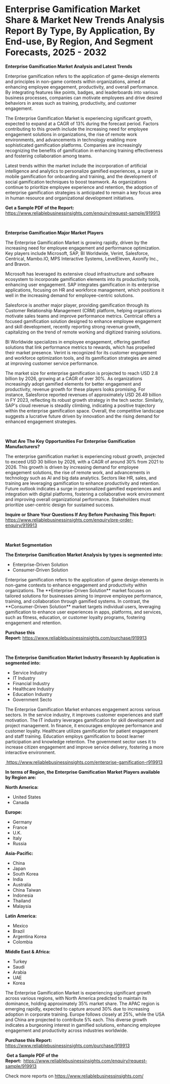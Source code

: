 <p><h1>Enterprise Gamification Market Share & Market New Trends Analysis Report By Type, By Application, By End-use, By Region, And Segment Forecasts, 2025 - 2032</h1></p><p><strong>Enterprise Gamification Market Analysis and Latest Trends</strong></p>
<p><p>Enterprise gamification refers to the application of game-design elements and principles in non-game contexts within organizations, aimed at enhancing employee engagement, productivity, and overall performance. By integrating features like points, badges, and leaderboards into various business processes, companies can motivate employees and drive desired behaviors in areas such as training, productivity, and customer engagement.</p><p>The Enterprise Gamification Market is experiencing significant growth, expected to expand at a CAGR of 13% during the forecast period. Factors contributing to this growth include the increasing need for employee engagement solutions in organizations, the rise of remote work environments, and advancements in technology enabling more sophisticated gamification platforms. Companies are increasingly recognizing the benefits of gamification in enhancing training effectiveness and fostering collaboration among teams.</p><p>Latest trends within the market include the incorporation of artificial intelligence and analytics to personalize gamified experiences, a surge in mobile gamification for onboarding and training, and the development of social gamification techniques to boost teamwork. As organizations continue to prioritize employee experience and retention, the adoption of enterprise gamification strategies is anticipated to remain a key focus area in human resource and organizational development initiatives.</p></p>
<p><strong>Get a Sample PDF of the Report:&nbsp;</strong> <a href="https://www.reliablebusinessinsights.com/enquiry/request-sample/919913?utm_campaign=3253&utm_medium=2&utm_source=Github&utm_content=ia&utm_term=07032025&utm_id=enterprise-gamification">https://www.reliablebusinessinsights.com/enquiry/request-sample/919913</a></p>
<p>&nbsp;</p>
<p><strong>Enterprise Gamification Major Market Players</strong></p>
<p><p>The Enterprise Gamification Market is growing rapidly, driven by the increasing need for employee engagement and performance optimization. Key players include Microsoft, SAP, BI Worldwide, Verint, Salesforce, Centrical, Mambo.IO, MPS Interactive Systems, LevelEleven, Axonify Inc., and Bravon. </p><p>Microsoft has leveraged its extensive cloud infrastructure and software ecosystem to incorporate gamification elements into its productivity tools, enhancing user engagement. SAP integrates gamification in its enterprise applications, focusing on HR and workforce management, which positions it well in the increasing demand for employee-centric solutions.</p><p>Salesforce is another major player, providing gamification through its Customer Relationship Management (CRM) platform, helping organizations motivate sales teams and improve performance metrics. Centrical offers a focused gamification solution designed to enhance employee engagement and skill development, recently reporting strong revenue growth, capitalizing on the trend of remote working and digitized training solutions.</p><p>BI Worldwide specializes in employee engagement, offering gamified solutions that link performance metrics to rewards, which has propelled their market presence. Verint is recognized for its customer engagement and workforce optimization tools, and its gamification strategies are aimed at improving customer service performance.</p><p>The market size for enterprise gamification is projected to reach USD 2.8 billion by 2026, growing at a CAGR of over 30%. As organizations increasingly adopt gamified elements for better engagement and productivity, revenue growth for these players looks promising. For instance, Salesforce reported revenues of approximately USD 26.49 billion in FY 2023, reflecting its robust growth strategy in the tech sector. Similarly, SAP's cloud revenue is steadily climbing, indicating a positive trajectory within the enterprise gamification space. Overall, the competitive landscape suggests a lucrative future driven by innovation and the rising demand for enhanced engagement strategies.</p></p>
<p>&nbsp;</p>
<p><strong>What Are The Key Opportunities For Enterprise Gamification Manufacturers?</strong></p>
<p><p>The enterprise gamification market is experiencing robust growth, projected to exceed USD 30 billion by 2026, with a CAGR of around 30% from 2021 to 2026. This growth is driven by increasing demand for employee engagement solutions, the rise of remote work, and advancements in technology such as AI and big data analytics. Sectors like HR, sales, and training are leveraging gamification to enhance productivity and retention. Future outlook indicates a surge in personalized gamified experiences and integration with digital platforms, fostering a collaborative work environment and improving overall organizational performance. Stakeholders must prioritize user-centric design for sustained success.</p></p>
<p><strong>Inquire or Share Your Questions If Any Before Purchasing This Report:</strong> <a href="https://www.reliablebusinessinsights.com/enquiry/pre-order-enquiry/919913?utm_campaign=3253&utm_medium=2&utm_source=Github&utm_content=ia&utm_term=07032025&utm_id=enterprise-gamification">https://www.reliablebusinessinsights.com/enquiry/pre-order-enquiry/919913</a></p>
<p>&nbsp;</p>
<p><strong>Market Segmentation</strong></p>
<p><strong>The Enterprise Gamification Market Analysis by types is segmented into:</strong></p>
<p><ul><li>Enterprise-Driven Solution</li><li>Consumer-Driven Solution</li></ul></p>
<p><p>Enterprise gamification refers to the application of game design elements in non-game contexts to enhance engagement and productivity within organizations. The **Enterprise-Driven Solution** market focuses on tailored solutions for businesses aiming to improve employee performance, training, and collaboration through gamified systems. In contrast, the **Consumer-Driven Solution** market targets individual users, leveraging gamification to enhance user experiences in apps, platforms, and services, such as fitness, education, or customer loyalty programs, fostering engagement and retention.</p></p>
<p><strong>Purchase this Report:&nbsp;</strong><a href="https://www.reliablebusinessinsights.com/purchase/919913?utm_campaign=3253&utm_medium=2&utm_source=Github&utm_content=ia&utm_term=07032025&utm_id=enterprise-gamification">https://www.reliablebusinessinsights.com/purchase/919913</a></p>
<p>&nbsp;</p>
<p><strong>The Enterprise Gamification Market Industry Research by Application is segmented into:</strong></p>
<p><ul><li>Service Industry</li><li>IT Industry</li><li>Financial Industry</li><li>Healthcare Industry</li><li>Education Industry</li><li>Government Secto</li></ul></p>
<p><p>The Enterprise Gamification Market enhances engagement across various sectors. In the service industry, it improves customer experiences and staff motivation. The IT industry leverages gamification for skill development and project management. In finance, it encourages employee performance and customer loyalty. Healthcare utilizes gamification for patient engagement and staff training. Education employs gamification to boost learner participation and knowledge retention. The government sector uses it to increase citizen engagement and improve service delivery, fostering a more interactive environment.</p></p>
<p><a href="https://www.reliablebusinessinsights.com/enterprise-gamification-r919913?utm_campaign=3253&utm_medium=2&utm_source=Github&utm_content=ia&utm_term=07032025&utm_id=enterprise-gamification">&nbsp;https://www.reliablebusinessinsights.com/enterprise-gamification-r919913</a></p>
<p><strong>In terms of Region, the Enterprise Gamification Market Players available by Region are:</strong></p>
<p>
    <p> <strong> North America: </strong>
        <ul>
            <li>United States</li>
            <li>Canada</li>
        </ul>
        </p> 
    <p> <strong> Europe: </strong>
        <ul>
            <li>Germany</li>
            <li>France</li>
            <li>U.K.</li>
            <li>Italy</li>
            <li>Russia</li>
        </ul>
        </p> 
    <p> <strong> Asia-Pacific: </strong>
        <ul>
            <li>China</li>
            <li>Japan</li>
            <li>South Korea</li>
            <li>India</li>
            <li>Australia</li>
            <li>China Taiwan</li>
            <li>Indonesia</li>
            <li>Thailand</li>
            <li>Malaysia</li>
        </ul>
        </p> 
    <p> <strong> Latin America: </strong>
        <ul>
            <li>Mexico</li>
            <li>Brazil</li>
            <li>Argentina Korea</li>
            <li>Colombia</li>
        </ul>
        </p> 
    <p> <strong> Middle East & Africa: </strong>
        <ul>
            <li>Turkey</li>
            <li>Saudi</li>
            <li>Arabia</li>
            <li>UAE</li>
            <li>Korea</li>
        </ul>
    </p>
    </p>
<p><p>The Enterprise Gamification Market is experiencing significant growth across various regions, with North America predicted to maintain its dominance, holding approximately 35% market share. The APAC region is emerging rapidly, expected to capture around 30% due to increasing adoption in corporate training. Europe follows closely at 25%, while the USA and China are projected to contribute 5% each. This diverse growth indicates a burgeoning interest in gamified solutions, enhancing employee engagement and productivity across industries worldwide.</p></p>
<p><strong>Purchase this Report: </strong><a href="https://www.reliablebusinessinsights.com/purchase/919913?utm_campaign=3253&utm_medium=2&utm_source=Github&utm_content=ia&utm_term=07032025&utm_id=enterprise-gamification">https://www.reliablebusinessinsights.com/purchase/919913</a></p>
<p>&nbsp;<strong>Get a Sample PDF of the Report:&nbsp;&nbsp;</strong><a href="https://www.reliablebusinessinsights.com/enquiry/request-sample/919913?utm_campaign=3253&utm_medium=2&utm_source=Github&utm_content=ia&utm_term=07032025&utm_id=enterprise-gamification">https://www.reliablebusinessinsights.com/enquiry/request-sample/919913</a></p>
<p><strong></strong></p>
<p>Check more reports on <a href="https://www.reliablebusinessinsights.com/?utm_campaign=3253&utm_medium=2&utm_source=Github&utm_content=ia&utm_term=07032025&utm_id=enterprise-gamification">https://www.reliablebusinessinsights.com/</a></p>